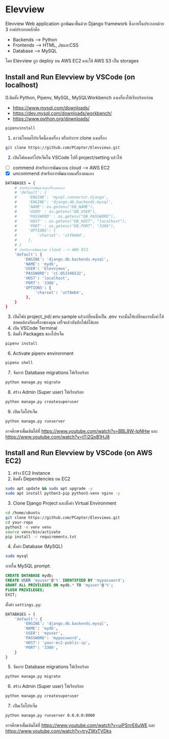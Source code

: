 
# Elevview
Elevview Web application ถูกพัฒนาขึ้นด้วย Django framework ซึ่งภายในประกอบด้วย 3 องค์ปรกอบหลักคือ 
- Backends --> Python 
- Frontends --> HTML, JsและCSS
- Database --> MySQL

โดย Elevview ถูก deploy บน AWS EC2 และใช้ AWS S3 เป็น storages
## Install and Run Elevview by VSCode (on localhost)
0.ติดตั้ง Python, Pipenv, MySQL, MySQLWorkbench ลงเครื่องให้เรียบร้อยก่อน
- https://www.mysql.com/downloads/
- https://dev.mysql.com/downloads/workbench/
- https://www.python.org/downloads/
```bash
pipenvinstall
```
1. ดาวน์โหลดโปรเจ็คนี้ลงเครื่อง หรือทำการ clone ลงเครื่อง
```bash
git clone https://github.com/PCopter/Elevviews.git
```
2. เปิดโฟลเดอร์โปรเจ็คใน VSCode ไปที่ project/setting แล้วให้ 
- [ ] commend สำหรับการพัฒนาบน cloud --> AWS EC2
- [x] uncommend สำหรับการพัฒนาบนเครื่องตนเอง 
```bash
DATABASES = {
    # สำหรับการพัฒนาบนเครื่องตนเอง
    # 'default': {
    #     'ENGINE': 'mysql.connector.django',
    #     'ENGINE': 'django.db.backends.mysql',  
    #     'NAME': os.getenv("DB_NAME"),
    #     'USER' : os.getenv("DB_USER"),
    #     'PASSWORD' : os.getenv("DB_PASSWORD"),
    #     'HOST' : os.getenv("DB_HOST", "localhost"),
    #     'PORT' : os.getenv("DB_PORT", "3306"),
    #     'OPTIONS': {
    #         'charset': 'utf8mb4', 
    #     },
    # } 
    # สำหรับการพัฒนาบน cloud --> AWS EC2
    'default': {
        'ENGINE': 'django.db.backends.mysql',
        'NAME': 'mydb',
        'USER': 'Elevviews',
        'PASSWORD': 'cC.053346532',
        'HOST': 'localhost',
        'PORT': '3306',
        'OPTIONS': {
             'charset': 'utf8mb4', 
         },
    }
}
```
3. เปิดไฟล์ project_jrd/.env.sample แล้วเปลี่ยนชื่อเป็น .env จากนั้นให้เปลี่ยนการตั้งค่าให้สอดคล้องกับเครื่องของคุณ เสร็จแล้วบันทึกไฟล์ได้เลย
4. เปิด VSCode Terminal
5. ติดตั้ง Packages ของโปรเจ็ค
```bash
pipenv install
```
6. Activate pipenv environment
```bash
pipenv shell
```
7. จัดการ Database migrations ให้เรียบร้อย
```bash
python manage.py migrate
```
8. สร้าง Admin (Super user) ให้เรียบร้อย
```bash
python manage.py createsuperuser
```
9. เปิดเว็บโปรเจ็ค
```bash
python manage.py runserver
```
อาจศึกษาเพื่มเติมได้ที่ 
https://www.youtube.com/watch?v=BBL8W-lpNHw และ
https://www.youtube.com/watch?v=tTi2QxB1HJ8
## Install and Run Elevview by VSCode (on AWS EC2)

1. สร้าง EC2 Instance
2. ติดตั้ง Dependencies บน EC2
```bash
sudo apt update && sudo apt upgrade -y
sudo apt install python3-pip python3-venv nginx -y
```
3. Clone Django Project และตั้งค่า Virtual Environment
```bash
cd /home/ubuntu
git clone https://github.com/PCopter/Elevviews.git
cd your-repo
python3 -m venv venv
source venv/bin/activate
pip install -r requirements.txt
```
4. ตั้งค่า Database (MySQL)
```bash
sudo mysql
```
ภายใน MySQL prompt:
```sql
CREATE DATABASE mydb;
CREATE USER 'myuser'@'%' IDENTIFIED BY 'mypassword';
GRANT ALL PRIVILEGES ON mydb.* TO 'myuser'@'%';
FLUSH PRIVILEGES;
EXIT;
```

ตั้งค่า `settings.py`:
```python
DATABASES = {
    'default': {
        'ENGINE': 'django.db.backends.mysql',
        'NAME': 'mydb',
        'USER': 'myuser',
        'PASSWORD': 'mypassword',
        'HOST': 'your-ec2-public-ip',
        'PORT': '3306',
    }
}
```
5. จัดการ Database migrations ให้เรียบร้อย
```bash
python manage.py migrate
```
6. สร้าง Admin (Super user) ให้เรียบร้อย
```bash
python manage.py createsuperuser
```
7. เปิดเว็บโปรเจ็ค
```bash
python manage.py runserver 0.0.0.0:8000
```
อาจศึกษาเพื่มเติมได้ที่ 
https://www.youtube.com/watch?v=uiPSnrE6uWE และ
https://www.youtube.com/watch?v=tryZWxTVDks
